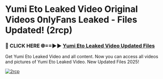 # Yumi Eto Leaked Video Original Videos 0nlyFans Leaked - Files Updated! (2rcp)

<h3>🔴 CLICK HERE 🌐==►► <a href="https://tinyurl.com/2wckxsce" rel="nofollow">Yumi Eto Leaked Video Updated Files</a></h3>

Get Yumi Eto Leaked Video and all content. Now you can access all videos and pictures of Yumi Eto Leaked Video. New Updated Files 2025!

[![2rcp](https://i.imgur.com/AFduVYN.gif)](https://tinyurl.com/2wckxsce)
